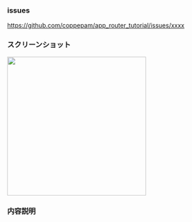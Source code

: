 ### issues	

https://github.com/coppepam/app_router_tutorial/issues/xxxx	

### スクリーンショット	

<img width=320 src="">	

### 内容説明
